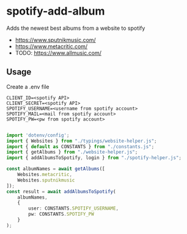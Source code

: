 # spotify-add-album
Adds the newest best albums from a website to spotify

* https://www.sputnikmusic.com/
* https://www.metacritic.com/
* TODO: https://www.allmusic.com/

## Usage

Create a .env file

```env
CLIENT_ID=<spotify API>
CLIENT_SECRET=<spotify API>
SPOTIFY_USERNAME=<username from spotify account>
SPOTIFY_MAIL=<mail from spotify account>
SPOTIFY_PW=<pw from spotify account>
```

```typescript

import 'dotenv/config';
import { Websites } from "./typings/website-helper.js";
import { default as CONSTANTS } from "./constants.js";
import { getAlbums } from "./website-helper.js";
import { addAlbumsToSpotify, login } from "./spotify-helper.js";

const albumNames = await getAlbums([
    Websites.metacritic,
    Websites.sputnikmusic
]);
const result = await addAlbumsToSpotify(
    albumNames,
    {
        user: CONSTANTS.SPOTIFY_USERNAME,
        pw: CONSTANTS.SPOTIFY_PW
    }
);

```